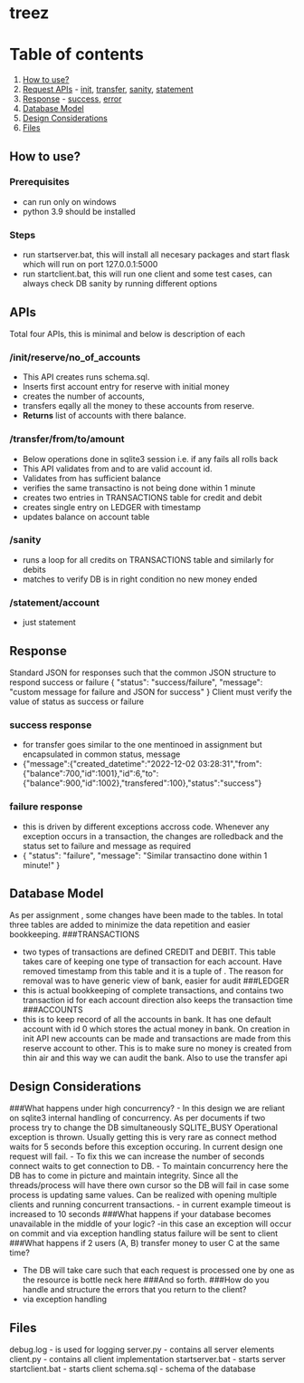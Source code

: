 # treez
# Table of contents
1. [How to use?](#howtouse)
3. [Request APIs](#paragraph2) - [init](#subparagraph21), [transfer](#subparagraph22), [sanity](#subparagraph23), [statement](#subparagraph24)
4. [Response](#pararaph3) - [success](#subparagraph31), [error](#subparagraph32)
5. [Database Model](#paragraph1)
6. [Design Considerations](#paragraph6)
7. [Files](#paragraph7)

## How to use? <a name="howtouse"></a>
### Prerequisites
- can run only on windows
- python 3.9 should be installed
### Steps
- run startserver.bat, this will install all necesary packages and start flask which will run on port 127.0.0.1:5000
- run startclient.bat, this will run one client and some test cases, can always check DB sanity by running different options

## APIs <a name="paragraph2"></a>
Total four APIs, this is minimal and below is description of each
### /init/reserve/no_of_accounts <a name="subparagraph21"></a>
- This API creates runs schema.sql.
- Inserts first account entry for reserve with initial money
- creates the number of accounts, 
- transfers eqally all the money to these accounts from reserve. 
- **Returns** list of accounts with there balance.
### /transfer/from/to/amount <a name="subparagraph22"></a>
- Below operations done in sqlite3 session i.e. if any fails all rolls back
- This API validates from and to are valid account id. 
- Validates from has sufficient balance
- verifies the same transactino is not being done within 1 minute
- creates two entries in TRANSACTIONS table for credit and debit
- creates single entry on LEDGER with timestamp
- updates balance on account table 
### /sanity <a name="subparagraph23"></a>
- runs a loop for all credits on TRANSACTIONS table and similarly for debits
- matches to verify DB is in right condition no new money ended
### /statement/account <a name="subparagraph24"></a>
- just statement

## Response <a name="pararaph3"></a>
Standard JSON for responses such that the common JSON structure to respond success or failure
{
    "status": "success/failure",
    "message": "custom message for failure and JSON for success"
}
Client must verify the value of status as success or failure
### success response <a name="subparagraph31"></a>
- for transfer goes similar to the one mentinoed in assignment but encapsulated in common status, message
- {"message":{"created_datetime":"2022-12-02 03:28:31","from":{"balance":700,"id":1001},"id":6,"to":{"balance":900,"id":1002},"transfered":100},"status":"success"}
### failure response <a name="subparagraph32"></a>
- this is driven by different exceptions accross code. Whenever any exception occurs in a transaction, the changes are rolledback and the status set to failure and message as required
- {
    "status": "failure",
    "message": "Similar transactino done within 1 minute!"
}

## Database Model <a name="paragraph1"></a>
As per assignment , some changes have been made to the tables. In total three tables are added to minimize the data repetition and easier bookkeeping.
###TRANSACTIONS 
- two types of transactions are defined CREDIT and DEBIT. This table takes care of keeping one type of transaction for each account. Have removed timestamp from this table and it is a tuple of <TransactionID><AccountID><Aomount><TransactinoType>. The reason for removal was to have generic view of bank, easier for audit
###LEDGER
- this is actual bookkeeping of complete transactions, and contains two transaction id for each account direction also keeps the transaction time
###ACCOUNTS
- this is to keep record of all the accounts in bank. It has one default account with id 0 which stores the actual money in bank. On creation in init API new accounts can be made and transactions are made from this reserve account to other. This is to make sure no money is created from thin air and this way we can audit the bank. Also to use the transfer api

## Design Considerations <a name="paragraph6"></a>
###What happens under high concurrency?
    - In this design we are reliant on sqlite3 internal handling of concurrency. As per documents if two process try to change the DB simultaneously SQLITE_BUSY Operational exception is thrown. Usually getting this is very rare as connect method waits for 5 seconds before this exception occuring. In current design one request will fail. 
    - To fix this we can increase the number of seconds connect waits to get connection to DB. 
    - To maintain concurrency here the DB has to come in picture and maintain integrity. Since all the threads/process will have there own cursor so the DB will fail in case some process is updating same values. Can be realized with opening multiple clients and running concurrent transactions.
    - in current example timeout is increased to 10 seconds
###What happens if your database becomes unavailable in the middle of your
logic?
-in this case an exception will occur on commit and via exception handling status failure will be sent to client
###What happens if 2 users (A, B) transfer money to user C at the same time?
- The DB will take care such that each request is processed one by one as the resource is bottle neck here
###And so forth.
###How do you handle and structure the errors that you return to the client?
- via exception handling


## Files <a name="paragraph7"></a>
debug.log - is used for logging
server.py - contains all server elements
client.py - contains all client implementation
startserver.bat - starts server
startclient.bat - starts client
schema.sql - schema of the database

